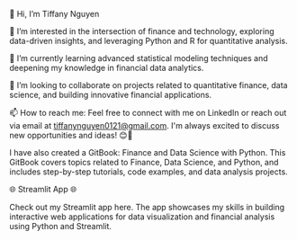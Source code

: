 👋 Hi, I’m Tiffany Nguyen

👀 I’m interested in the intersection of finance and technology, exploring data-driven insights, and leveraging Python and R for quantitative analysis.

🌱 I’m currently learning advanced statistical modeling techniques and deepening my knowledge in financial data analytics.

💞️ I’m looking to collaborate on projects related to quantitative finance, data science, and building innovative financial applications.

📫 How to reach me: Feel free to connect with me on LinkedIn or reach out via email at tiffanynguyen0121@gmail.com. I'm always excited to discuss new opportunities and ideas! 😊🚀

I have also created a GitBook: Finance and Data Science with Python. This GitBook covers topics related to Finance, Data Science, and Python, and includes step-by-step tutorials, code examples, and data analysis projects.

🌐 Streamlit App 🌐

Check out my Streamlit app here. The app showcases my skills in building interactive web applications for data visualization and financial analysis using Python and Streamlit.

